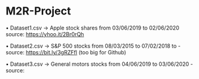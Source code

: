 # M2R-Project

• Dataset1.csv -> Apple stock shares from 03/06/2019 to 02/06/2020 source: https://yhoo.it/2Br0rQh

• Dataset2.csv -> S&P 500 stocks from 08/03/2015 to 07/02/2018 to - source: https://bit.ly/3gRZFfl (too big for Github)

• Dataset3.csv -> General motors stocks from 04/06/2019 to 03/06/2020 - source: 
